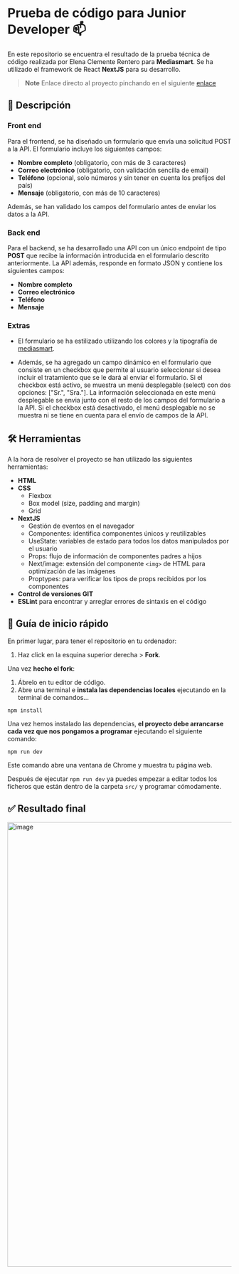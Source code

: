 # Prueba de código para Junior Developer 📫
En este repositorio se encuentra el resultado de la prueba técnica de código realizada por Elena Clemente Rentero para **Mediasmart**. Se ha utilizado el framework de React **NextJS** para su desarrollo.

> **Note**
> Enlace directo al proyecto pinchando en el siguiente [enlace](https://mediasmart-contactform.netlify.app/)

## 📌 Descripción 

### Front end

Para el frontend, se ha diseñado un formulario que envía una solicitud POST a la API. El formulario incluye los siguientes campos:

- **Nombre completo** (obligatorio, con más de 3 caracteres)
- **Correo electrónico** (obligatorio, con validación sencilla de email)
- **Teléfono** (opcional, solo números y sin tener en cuenta los prefijos del país)
- **Mensaje** (obligatorio, con más de 10 caracteres)

Además, se han validado los campos del formulario antes de enviar los datos a la API.

### Back end

Para el backend, se ha desarrollado una API con un único endpoint de tipo **POST** que recibe la información introducida en el formulario descrito anteriormente. La API además, responde en formato JSON y contiene los siguientes campos:

- **Nombre completo**
- **Correo electrónico**
- **Teléfono**
- **Mensaje**

### Extras

- El formulario se ha estilizado utilizando los colores y la tipografía de [mediasmart](https://www.mediasmart.io/contact-us).

- Además, se ha agregado un campo dinámico en el formulario que consiste en un checkbox que permite al usuario seleccionar si desea incluir el tratamiento que se le dará al enviar el formulario. Si el checkbox está activo, se muestra un menú desplegable (select) con dos opciones: ["Sr.", "Sra."]. La información seleccionada en este menú desplegable se envia junto con el resto de los campos del formulario a la API. Si el checkbox está desactivado, el menú desplegable no se muestra ni se tiene en cuenta para el envío de campos de la API.

## 🛠️ Herramientas

A la hora de resolver el proyecto se han utilizado las siguientes herramientas:

- **HTML**
- **CSS**
  - Flexbox
  - Box model (size, padding and margin)
  - Grid
- **NextJS**
  - Gestión de eventos en el navegador
  - Componentes: identifica componentes únicos y reutilizables
  - UseState: variables de estado para todos los datos manipulados por el usuario
  - Props: flujo de información de componentes padres a hijos
  - Next/image: extensión del componente ```<img>``` de HTML para optimización de las imágenes
  - Proptypes: para verificar los tipos de props recibidos por los componentes
- **Control de versiones GIT**
- **ESLint** para encontrar y arreglar errores de sintaxis en el código

## 💾 Guía de inicio rápido 

En primer lugar, para tener el repositorio en tu ordenador:

1. Haz click en la esquina superior derecha > **Fork**.

Una vez **hecho el fork**:

1. Ábrelo en tu editor de código.
1. Abre una terminal e **instala las dependencias locales** ejecutando en la terminal de comandos...

```npm install```

Una vez hemos instalado las dependencias, **el proyecto debe arrancarse cada vez que nos pongamos a programar** ejecutando el siguiente comando:

```npm run dev```

Este comando abre una ventana de Chrome y muestra tu página web.

Después de ejecutar ```npm run dev``` ya puedes empezar a editar todos los ficheros que están dentro de la carpeta ```src/``` y programar cómodamente.

## ✅ Resultado final

<img width="1000" alt="image" src="https://user-images.githubusercontent.com/111798280/227615532-444ef85f-e9ad-4abc-b67b-9ea3730c40fc.png">

